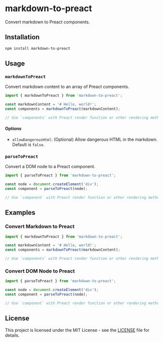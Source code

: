 # markdown-to-preact

Convert markdown to Preact components.

## Installation

```bash
npm install markdown-to-preact
```

## Usage

### `markdownToPreact`

Convert markdown content to an array of Preact components.

```typescript
import { markdownToPreact } from 'markdown-to-preact';

const markdownContent = '# Hello, world!';
const components = markdownToPreact(markdownContent);

// Use `components` with Preact render function or other rendering methods.
```

#### Options

- `allowDangerousHtml`: (Optional) Allow dangerous HTML in the markdown. Default is `false`.

### `parseToPreact`

Convert a DOM node to a Preact component.

```typescript
import { parseToPreact } from 'markdown-to-preact';

const node = document.createElement('div');
const component = parseToPreact(node);

// Use `component` with Preact render function or other rendering methods.
```

## Examples

### Convert Markdown to Preact

```typescript
import { markdownToPreact } from 'markdown-to-preact';

const markdownContent = '# Hello, world!';
const components = markdownToPreact(markdownContent);

// Use `components` with Preact render function or other rendering methods.
```

### Convert DOM Node to Preact

```typescript
import { parseToPreact } from 'markdown-to-preact';

const node = document.createElement('div');
const component = parseToPreact(node);

// Use `component` with Preact render function or other rendering methods.
```

## License

This project is licensed under the MIT License - see the [LICENSE](LICENSE) file for details.
